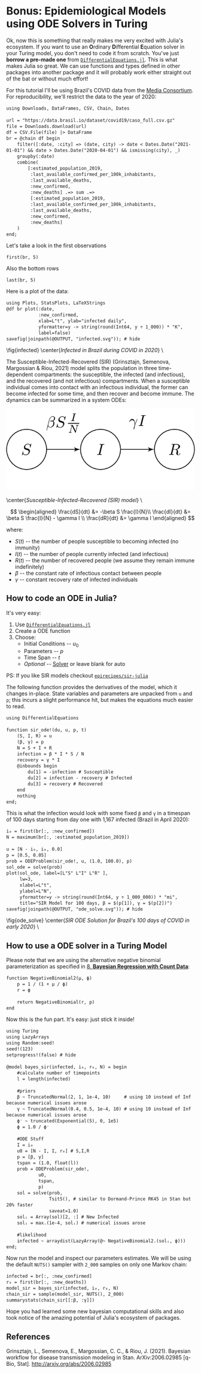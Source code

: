 <!--This file was generated, do not modify it.-->
# Bonus: Epidemiological Models using ODE Solvers in Turing

Ok, now this is something that really makes me very excited with Julia's
ecosystem. If you want to use an **O**rdinary **D**ifferential **E**quation solver
in your Turing model, you don't need to code it from scratch. You've just
**borrow a pre-made one** from [`DifferentialEquations.jl`](https://diffeq.sciml.ai/dev/).
This is what makes Julia so great. We can use functions and types
defined in other packages into another package and it will probably work either
straight out of the bat or without much effort!

For this tutorial I'll be using Brazil's COVID data from the [Media Consortium](https://brasil.io/covid19/).
For reproducibility, we'll restrict the data to the year of 2020:

````julia:ex1
using Downloads, DataFrames, CSV, Chain, Dates

url = "https://data.brasil.io/dataset/covid19/caso_full.csv.gz"
file = Downloads.download(url)
df = CSV.File(file) |> DataFrame
br = @chain df begin
    filter([:date, :city] => (date, city) -> date < Dates.Date("2021-01-01") && date > Dates.Date("2020-04-01") && ismissing(city), _)
    groupby(:date)
    combine(
        [:estimated_population_2019,
         :last_available_confirmed_per_100k_inhabitants,
         :last_available_deaths,
         :new_confirmed,
         :new_deaths] .=> sum .=>
         [:estimated_population_2019,
         :last_available_confirmed_per_100k_inhabitants,
         :last_available_deaths,
         :new_confirmed,
         :new_deaths]
    )
end;
````

Let's take a look in the first observations

````julia:ex2
first(br, 5)
````

Also the bottom rows

````julia:ex3
last(br, 5)
````

Here is a plot of the data:

````julia:ex4
using Plots, StatsPlots, LaTeXStrings
@df br plot(:date,
            :new_confirmed,
            xlab=L"t", ylab="infected daily",
            yformatter=y -> string(round(Int64, y ÷ 1_000)) * "K",
            label=false)
savefig(joinpath(@OUTPUT, "infected.svg")); # hide
````

\fig{infected}
\center{*Infected in Brazil during COVID in 2020*} \\

The Susceptible-Infected-Recovered (SIR) (Grinsztajn, Semenova, Margossian & Riou, 2021) model splits
the population in three time-dependent compartments:
the susceptible, the infected (and infectious), and the
recovered (and not infectious) compartments. When a susceptible individual comes into contact with an infectious individual,
the former can become infected for some time, and then recover and become immune. The dynamics can be summarized in a system ODEs:

![SIR Model](/pages/images/SIR.png)

\center{*Susceptible-Infected-Recovered (SIR) model*} \\

$$
\begin{aligned}
\frac{dS}{dt} &= -\beta  S \frac{I}{N}\\
\frac{dI}{dt} &= \beta  S  \frac{I}{N} - \gamma  I \\
\frac{dR}{dt} &= \gamma I
\end{aligned}
$$

where:
* $S(t)$ -- the number of people susceptible to becoming infected (no immunity)
* $I(t)$ -- the number of people currently infected (and infectious)
* $R(t)$ -- the number of recovered people (we assume they remain immune indefinitely)
* $\beta$ -- the constant rate of infectious contact between people
* $\gamma$ -- constant recovery rate of infected individuals

## How to code an ODE in Julia?

It's very easy:

1. Use [`DifferentialEquations.jl`](https://diffeq.sciml.ai/)
2. Create a ODE function
3. Choose:
    * Initial Conditions -- $u_0$
    * Parameters -- $p$
    * Time Span -- $t$
    * *Optional* -- [Solver](https://diffeq.sciml.ai/stable/solvers/ode_solve/) or leave blank for auto

PS: If you like SIR models checkout [`epirecipes/sir-julia`](https://github.com/epirecipes/sir-julia)

The following function provides the derivatives of the model, which it changes in-place.
State variables and parameters are unpacked from `u` and `p`; this incurs a slight performance hit,
but makes the equations much easier to read.

````julia:ex5
using DifferentialEquations

function sir_ode!(du, u, p, t)
    (S, I, R) = u
    (β, γ) = p
    N = S + I + R
    infection = β * I * S / N
    recovery = γ * I
    @inbounds begin
        du[1] = -infection # Susceptible
        du[2] = infection - recovery # Infected
        du[3] = recovery # Recovered
    end
    nothing
end;
````

This is what the infection would look with some fixed `β` and `γ`
in a timespan of 100 days starting from day one with 1,167 infected (Brazil in April 2020):

````julia:ex6
i₀ = first(br[:, :new_confirmed])
N = maximum(br[:, :estimated_population_2019])

u = [N - i₀, i₀, 0.0]
p = [0.5, 0.05]
prob = ODEProblem(sir_ode!, u, (1.0, 100.0), p)
sol_ode = solve(prob)
plot(sol_ode, label=[L"S" L"I" L"R" ],
     lw=3,
     xlabel=L"t",
     ylabel=L"N",
     yformatter=y -> string(round(Int64, y ÷ 1_000_000)) * "mi",
     title="SIR Model for 100 days, β = $(p[1]), γ = $(p[2])")
savefig(joinpath(@OUTPUT, "ode_solve.svg")); # hide
````

\fig{ode_solve}
\center{*SIR ODE Solution for Brazil's 100 days of COVID in early 2020*} \\

## How to use a ODE solver in a Turing Model

Please note that we are using the alternative negative binomial parameterization as specified in [8. **Bayesian Regression with Count Data**](/pages/8_count_reg/):

````julia:ex7
function NegativeBinomial2(μ, ϕ)
    p = 1 / (1 + μ / ϕ)
    r = ϕ

    return NegativeBinomial(r, p)
end
````

Now this is the fun part. It's easy: just stick it inside!

````julia:ex8
using Turing
using LazyArrays
using Random:seed!
seed!(123)
setprogress!(false) # hide

@model bayes_sir(infected, i₀, r₀, N) = begin
    #calculate number of timepoints
    l = length(infected)

    #priors
    β ~ TruncatedNormal(2, 1, 1e-4, 10)     # using 10 instead of Inf because numerical issues arose
    γ ~ TruncatedNormal(0.4, 0.5, 1e-4, 10) # using 10 instead of Inf because numerical issues arose
    ϕ⁻ ~ truncated(Exponential(5), 0, 1e5)
    ϕ = 1.0 / ϕ⁻

    #ODE Stuff
    I = i₀
    u0 = [N - I, I, r₀] # S,I,R
    p = [β, γ]
    tspan = (1.0, float(l))
    prob = ODEProblem(sir_ode!,
            u0,
            tspan,
            p)
    sol = solve(prob,
                Tsit5(), # similar to Dormand-Prince RK45 in Stan but 20% faster
                saveat=1.0)
    solᵢ = Array(sol)[2, :] # New Infected
    solᵢ = max.(1e-4, solᵢ) # numerical issues arose

    #likelihood
    infected ~ arraydist(LazyArray(@~ NegativeBinomial2.(solᵢ, ϕ)))
end;
````

Now run the model and inspect our parameters estimates.
We will be using the default `NUTS()` sampler with `2_000` samples on only one Markov chain:

````julia:ex9
infected = br[:, :new_confirmed]
r₀ = first(br[:, :new_deaths])
model_sir = bayes_sir(infected, i₀, r₀, N)
chain_sir = sample(model_sir, NUTS(), 2_000)
summarystats(chain_sir[[:β, :γ]])
````

Hope you had learned some new bayesian computational skills and also took notice
of the amazing potential of Julia's ecosystem of packages.

## References

Grinsztajn, L., Semenova, E., Margossian, C. C., & Riou, J. (2021). Bayesian workflow for disease transmission modeling in Stan. ArXiv:2006.02985 [q-Bio, Stat]. http://arxiv.org/abs/2006.02985


